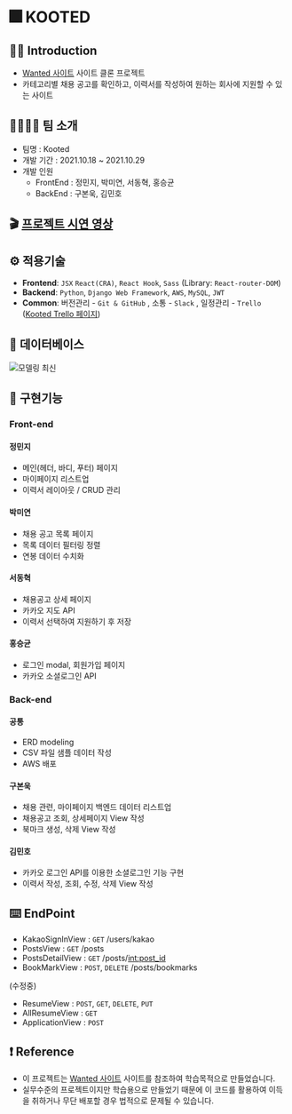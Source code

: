 # 🎆 KOOTED
## ✍🏼 Introduction
- [Wanted 사이트](https://www.wanted.co.kr/newintro) 사이트 클론 프로젝트
- 카테고리별 채용 공고를 확인하고, 이력서를 작성하여 원하는 회사에 지원할 수 있는 사이트

## 👩‍👩‍👧‍👦 팀 소개
- 팀명 : Kooted 
- 개발 기간 : 2021.10.18 ~ 2021.10.29
- 개발 인원
  - FrontEnd : 정민지, 박미연, 서동혁, 홍승균
  - BackEnd  : 구본욱, 김민호
  
  
## 🎬 [프로젝트 시연 영상](https://www.youtube.com/watch?v=IAU3L0hZchE&t=2s)

## ⚙️ 적용기술
- **Frontend**: `JSX` `React(CRA)`, `React Hook`, `Sass` (Library: `React-router-DOM`)
- **Backend**: `Python`, `Django Web Framework`, `AWS`, `MySQL`, `JWT`
- **Common**: 버전관리 - `Git & GitHub` , 소통 - `Slack` , 일정관리 - `Trello` ([Kooted Trello 페이지](https://trello.com/b/7H4voa32/kooted))

## 💾 데이터베이스 
![모델링 최신](https://user-images.githubusercontent.com/79758688/139999392-70b40c87-f9f7-4f5e-9fde-ab7b0e5d7629.png)



## 📒 구현기능

### Front-end 
#### 정민지
- 메인(헤더, 바디, 푸터) 페이지
- 마이페이지 리스트업
- 이력서 레이아웃 / CRUD 관리

#### 박미연
- 채용 공고 목록 페이지
- 목록 데이터 필터링 정렬
- 연봉 데이터 수치화

#### 서동혁
- 채용공고 상세 페이지
- 카카오 지도 API
- 이력서 선택하여 지원하기 후 저장

#### 홍승균
- 로그인 modal, 회원가입 페이지
- 카카오 소셜로그인 API


### Back-end
#### 공통
- ERD modeling
- CSV 파일 샘플 데이터 작성
- AWS 배포

#### 구본욱
- 채용 관련, 마이페이지 백엔드 데이터 리스트업
- 채용공고 조회, 상세페이지 View 작성
- 북마크 생성, 삭제 View 작성

#### 김민호
- 카카오 로그인 API를 이용한 소셜로그인 기능 구현
- 이력서 작성, 조회, 수정, 삭제 View 작성


## ⌨️ EndPoint
- KakaoSignInView : `GET` /users/kakao
- PostsView : `GET` /posts
- PostsDetailView : `GET` /posts/<int:post_id>
- BookMarkView : `POST`, `DELETE` /posts/bookmarks

(수정중)
- ResumeView : `POST`, `GET`, `DELETE`, `PUT`
- AllResumeView : `GET` 
- ApplicationView : `POST` 




## ❗️ Reference
- 이 프로젝트는 [Wanted 사이트](https://www.wanted.co.kr/newintro) 사이트를 참조하여 학습목적으로 만들었습니다.
- 실무수준의 프로젝트이지만 학습용으로 만들었기 때문에 이 코드를 활용하여 이득을 취하거나 무단 배포할 경우 법적으로 문제될 수 있습니다.
